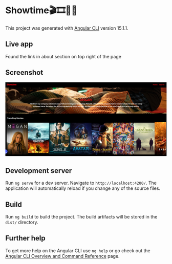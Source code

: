 # Showtime🎬🎞️🎦🎥

This project was generated with [Angular CLI](https://github.com/angular/angular-cli) version 15.1.1.

## Live app

Found the link in about section on top right of the page

## Screenshot

![App Screenshot](src/assets/app-screenshot.png)

## Development server

Run `ng serve` for a dev server. Navigate to `http://localhost:4200/`. The application will automatically reload if you change any of the source files.

## Build

Run `ng build` to build the project. The build artifacts will be stored in the `dist/` directory.

## Further help

To get more help on the Angular CLI use `ng help` or go check out the [Angular CLI Overview and Command Reference](https://angular.io/cli) page.

